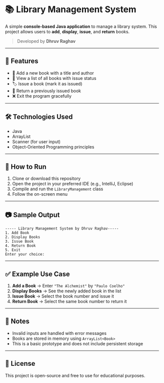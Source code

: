 # 📚 Library Management System

A simple **console-based Java application** to manage a library system. This project allows users to **add**, **display**, **issue**, and **return** books.

> Developed by **Dhruv Raghav**

---

## 🚀 Features

- 📘 Add a new book with a title and author  
- 📖 View a list of all books with issue status  
- 🏷️ Issue a book (mark it as issued)  
- 🔄 Return a previously issued book  
- ❌ Exit the program gracefully  

---

## 🛠️ Technologies Used

- Java  
- ArrayList  
- Scanner (for user input)  
- Object-Oriented Programming principles  

---

## 📌 How to Run

1. Clone or download this repository  
2. Open the project in your preferred IDE (e.g., IntelliJ, Eclipse)  
3. Compile and run the `LibraryManagement` class  
4. Follow the on-screen menu  

---

## 📷 Sample Output

```
----- Library Management System by Dhruv Raghav-----
1. Add Book
2. Display Books
3. Issue Book
4. Return Book
5. Exit
Enter your choice:
```

---

## ✅ Example Use Case

1. **Add a Book** → Enter `"The Alchemist"` by `"Paulo Coelho"`  
2. **Display Books** → See the newly added book in the list  
3. **Issue Book** → Select the book number and issue it  
4. **Return Book** → Select the same book number to return it  

---

## 📌 Notes

- Invalid inputs are handled with error messages  
- Books are stored in memory using `ArrayList<Book>`  
- This is a basic prototype and does not include persistent storage  

---

## 📃 License

This project is open-source and free to use for educational purposes.
